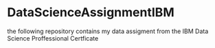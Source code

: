 # DataScienceAssignmentIBM
the following repository contains my data assigment from the IBM Data Science Proffessional Certficate
